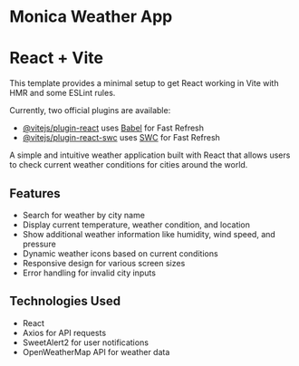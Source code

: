 # Monica Weather App

# React + Vite
This template provides a minimal setup to get React working in Vite with HMR and some ESLint rules.

Currently, two official plugins are available:

- [@vitejs/plugin-react](https://github.com/vitejs/vite-plugin-react/blob/main/packages/plugin-react/README.md) uses [Babel](https://babeljs.io/) for Fast Refresh
- [@vitejs/plugin-react-swc](https://github.com/vitejs/vite-plugin-react-swc) uses [SWC](https://swc.rs/) for Fast Refresh


A simple and intuitive weather application built with React that allows users to check current weather conditions for cities around the world.

## Features

- Search for weather by city name
- Display current temperature, weather condition, and location
- Show additional weather information like humidity, wind speed, and pressure
- Dynamic weather icons based on current conditions
- Responsive design for various screen sizes
- Error handling for invalid city inputs

## Technologies Used

- React
- Axios for API requests
- SweetAlert2 for user notifications
- OpenWeatherMap API for weather data

